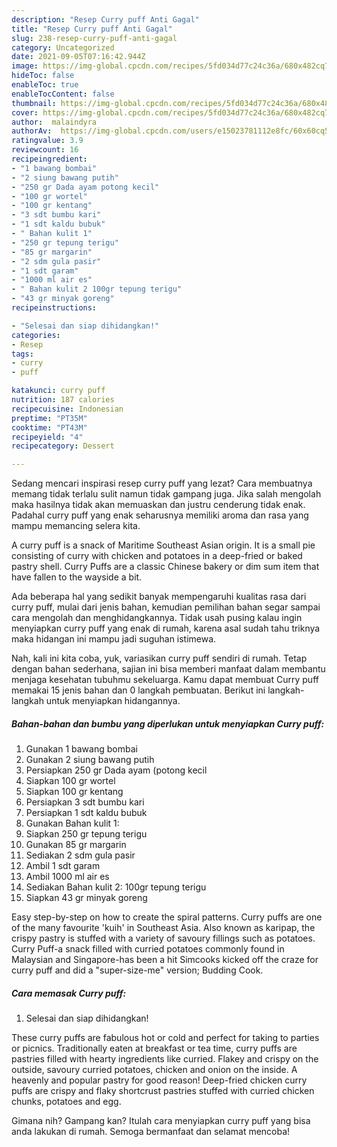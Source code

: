 ```yaml
---
description: "Resep Curry puff Anti Gagal"
title: "Resep Curry puff Anti Gagal"
slug: 238-resep-curry-puff-anti-gagal
category: Uncategorized
date: 2021-09-05T07:16:42.944Z
image: https://img-global.cpcdn.com/recipes/5fd034d77c24c36a/680x482cq70/curry-puff-foto-resep-utama.jpg
hideToc: false
enableToc: true
enableTocContent: false
thumbnail: https://img-global.cpcdn.com/recipes/5fd034d77c24c36a/680x482cq70/curry-puff-foto-resep-utama.jpg
cover: https://img-global.cpcdn.com/recipes/5fd034d77c24c36a/680x482cq70/curry-puff-foto-resep-utama.jpg
author:  malaindyra
authorAv:  https://img-global.cpcdn.com/users/e15023781112e8fc/60x60cq50/avatar.jpg
ratingvalue: 3.9
reviewcount: 16
recipeingredient:
- "1 bawang bombai"
- "2 siung bawang putih"
- "250 gr Dada ayam potong kecil"
- "100 gr wortel"
- "100 gr kentang"
- "3 sdt bumbu kari"
- "1 sdt kaldu bubuk"
- " Bahan kulit 1"
- "250 gr tepung terigu"
- "85 gr margarin"
- "2 sdm gula pasir"
- "1 sdt garam"
- "1000 ml air es"
- " Bahan kulit 2 100gr tepung terigu"
- "43 gr minyak goreng"
recipeinstructions:

- "Selesai dan siap dihidangkan!"
categories:
- Resep
tags:
- curry
- puff

katakunci: curry puff 
nutrition: 187 calories
recipecuisine: Indonesian
preptime: "PT35M"
cooktime: "PT43M"
recipeyield: "4"
recipecategory: Dessert

---
```



Sedang mencari inspirasi resep curry puff yang lezat? Cara membuatnya memang tidak terlalu sulit namun tidak gampang juga. Jika salah mengolah maka hasilnya tidak akan memuaskan dan justru cenderung tidak enak. Padahal curry puff yang enak seharusnya memiliki aroma dan rasa yang mampu memancing selera kita.


A curry puff is a snack of Maritime Southeast Asian origin. It is a small pie consisting of curry with chicken and potatoes in a deep-fried or baked pastry shell. Curry Puffs are a classic Chinese bakery or dim sum item that have fallen to the wayside a bit.

Ada beberapa hal yang sedikit banyak mempengaruhi kualitas rasa dari curry puff, mulai dari jenis bahan, kemudian pemilihan bahan segar sampai cara mengolah dan menghidangkannya. Tidak usah pusing kalau ingin menyiapkan curry puff yang enak di rumah, karena asal sudah tahu triknya maka hidangan ini mampu jadi suguhan istimewa.


Nah, kali ini kita coba, yuk, variasikan curry puff sendiri di rumah. Tetap dengan bahan sederhana, sajian ini bisa memberi manfaat dalam membantu menjaga kesehatan tubuhmu sekeluarga. Kamu dapat membuat Curry puff memakai 15 jenis bahan dan 0 langkah pembuatan. Berikut ini langkah-langkah untuk menyiapkan hidangannya.

<!--inarticleads1-->

##### Bahan-bahan dan bumbu yang diperlukan untuk menyiapkan Curry puff:

1. Gunakan 1 bawang bombai
1. Gunakan 2 siung bawang putih
1. Persiapkan 250 gr Dada ayam (potong kecil
1. Siapkan 100 gr wortel
1. Siapkan 100 gr kentang
1. Persiapkan 3 sdt bumbu kari
1. Persiapkan 1 sdt kaldu bubuk
1. Gunakan  Bahan kulit 1:
1. Siapkan 250 gr tepung terigu
1. Gunakan 85 gr margarin
1. Sediakan 2 sdm gula pasir
1. Ambil 1 sdt garam
1. Ambil 1000 ml air es
1. Sediakan  Bahan kulit 2: 100gr tepung terigu
1. Siapkan 43 gr minyak goreng


Easy step-by-step on how to create the spiral patterns. Curry puffs are one of the many favourite &#39;kuih&#39; in Southeast Asia. Also known as karipap, the crispy pastry is stuffed with a variety of savoury fillings such as potatoes. Curry Puff-a snack filled with curried potatoes commonly found in Malaysian and Singapore-has been a hit Simcooks kicked off the craze for curry puff and did a &#34;super-size-me&#34; version; Budding Cook. 

<!--inarticleads2-->

##### Cara memasak Curry puff:


1. Selesai dan siap dihidangkan!

These curry puffs are fabulous hot or cold and perfect for taking to parties or picnics. Traditionally eaten at breakfast or tea time, curry puffs are pastries filled with hearty ingredients like curried. Flakey and crispy on the outside, savoury curried potatoes, chicken and onion on the inside. A heavenly and popular pastry for good reason! Deep-fried chicken curry puffs are crispy and flaky shortcrust pastries stuffed with curried chicken chunks, potatoes and egg. 

Gimana nih? Gampang kan? Itulah cara menyiapkan curry puff yang bisa anda lakukan di rumah. Semoga bermanfaat dan selamat mencoba!
